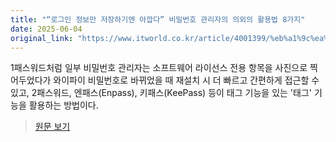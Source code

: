 ```yaml
---
title: "“로그인 정보만 저장하기엔 아깝다” 비밀번호 관리자의 의외의 활용법 8가지"
date: 2025-06-04
original_link: "https://www.itworld.co.kr/article/4001399/%eb%a1%9c%ea%b7%b8%ec%9d%b8-%ec%a0%95%eb%b3%b4%eb%a7%8c-%ec%a0%80%ec%9e%a5%ed%95%98%ea%b8%b0%ec%97%94-%ec%95%84%ea%b9%9d%eb%8b%a4-%eb%b9%84%eb%b0%80%eb%b2%88%ed%98%b8-%ea%b4%80.html"
---
```


1패스워드처럼 일부 비밀번호 관리자는 소프트웨어 라이선스 전용 항목을 사진으로 찍어두었다가 와이파이 비밀번호로 바뀌었을 때 재설치 시 더 빠르고 간편하게 접근할 수 있고, 2패스워드, 엔패스(Enpass), 키패스(KeePass) 등이 태그 기능을 있는 '태그' 기능을 활용하는 방법이다.

> [원문 보기](https://www.itworld.co.kr/article/4001399/%eb%a1%9c%ea%b7%b8%ec%9d%b8-%ec%a0%95%eb%b3%b4%eb%a7%8c-%ec%a0%80%ec%9e%a5%ed%95%98%ea%b8%b0%ec%97%94-%ec%95%84%ea%b9%9d%eb%8b%a4-%eb%b9%84%eb%b0%80%eb%b2%88%ed%98%b8-%ea%b4%80.html)
